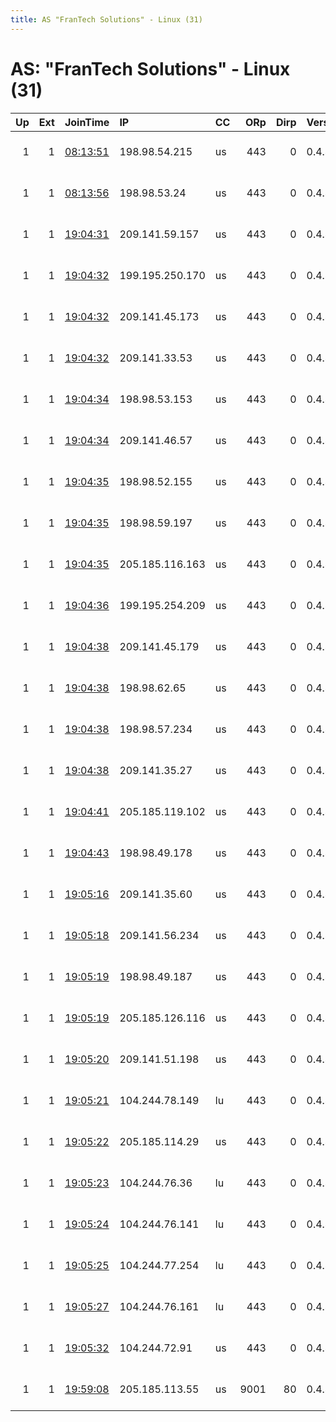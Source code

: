 ```yaml
---
title: AS "FranTech Solutions" - Linux (31)
---
```


# AS: "FranTech Solutions" - Linux (31)

|   Up |   Ext | JoinTime                                                                                            | IP              | CC   |   ORp |   Dirp | Version   | Contact                  | Nickname       |   eFamMembers |
|-----:|------:|:----------------------------------------------------------------------------------------------------|:----------------|:-----|------:|-------:|:----------|:-------------------------|:---------------|--------------:|
|    1 |     1 | [08:13:51](https://metrics.torproject.org/rs.html#details/B4E200C4B7F4171C090475D7116C5522FB2652FE) | 198.98.54.215   | us   |   443 |      0 | 0.4.4.6   | security at libreguard   | libreexit19    |            32 |
|    1 |     1 | [08:13:56](https://metrics.torproject.org/rs.html#details/47114F5A426783C0B055F9323E9C5924AFC57C3C) | 198.98.53.24    | us   |   443 |      0 | 0.4.4.6   | security at libreguard   | libreexit18    |            32 |
|    1 |     1 | [19:04:31](https://metrics.torproject.org/rs.html#details/EB9AAE7E7BA5F68B8E0F5AA10E775E090397F9A5) | 209.141.59.157  | us   |   443 |      0 | 0.4.4.6   | security at libreguard   | libreexit08    |            24 |
|    1 |     1 | [19:04:32](https://metrics.torproject.org/rs.html#details/0AF1EB66568AC44E1F19B11657FB110226AC751F) | 199.195.250.170 | us   |   443 |      0 | 0.4.4.6   | security at libreguard   | libreexit05    |            24 |
|    1 |     1 | [19:04:32](https://metrics.torproject.org/rs.html#details/8715628A258994AD5FC4C40CABD4E1FB15FAA248) | 209.141.45.173  | us   |   443 |      0 | 0.4.4.6   | security at libreguard   | libreexit04    |            24 |
|    1 |     1 | [19:04:32](https://metrics.torproject.org/rs.html#details/CF4872108C9F6EB9E485B79AB35D1881F9698732) | 209.141.33.53   | us   |   443 |      0 | 0.4.4.6   | security at libreguard   | libreexit06    |            24 |
|    1 |     1 | [19:04:34](https://metrics.torproject.org/rs.html#details/8DE4731A733F5B14B59CAEA437AC4C52A7D2FA58) | 198.98.53.153   | us   |   443 |      0 | 0.4.4.6   | security at libreguard   | libreexit15    |            32 |
|    1 |     1 | [19:04:34](https://metrics.torproject.org/rs.html#details/D95B84D03425651811E726485371A3080FAAE5FD) | 209.141.46.57   | us   |   443 |      0 | 0.4.4.6   | security at libreguard   | libreexit07    |            24 |
|    1 |     1 | [19:04:35](https://metrics.torproject.org/rs.html#details/30A71EB5689269492E4FDF6A9E5EB3ED854D9202) | 198.98.52.155   | us   |   443 |      0 | 0.4.4.6   | security at libreguard   | libreexit12    |            29 |
|    1 |     1 | [19:04:35](https://metrics.torproject.org/rs.html#details/B84F8B424B46CEAF6DC28EDC2422E2262E17B850) | 198.98.59.197   | us   |   443 |      0 | 0.4.4.6   | security at libreguard   | libreexit03    |            24 |
|    1 |     1 | [19:04:35](https://metrics.torproject.org/rs.html#details/EA6F96C5F2C0F5FB595156D35B6D88076C5C6F45) | 205.185.116.163 | us   |   443 |      0 | 0.4.4.6   | security at libreguard   | libreexit20    |            33 |
|    1 |     1 | [19:04:36](https://metrics.torproject.org/rs.html#details/CE5C3255F7660D3C1014B495244109523F944CA0) | 199.195.254.209 | us   |   443 |      0 | 0.4.4.6   | security at libreguard   | libreexit17    |            33 |
|    1 |     1 | [19:04:38](https://metrics.torproject.org/rs.html#details/3833AF6D5C7CEE2483559DF9AA8601386414F093) | 209.141.45.179  | us   |   443 |      0 | 0.4.4.6   | security at libreguard   | libreexit11    |            29 |
|    1 |     1 | [19:04:38](https://metrics.torproject.org/rs.html#details/50EC07B7F9EB480CECFAA4F7737199A13A1359C3) | 198.98.62.65    | us   |   443 |      0 | 0.4.4.6   | security at libreguard   | libreexit16    |            33 |
|    1 |     1 | [19:04:38](https://metrics.torproject.org/rs.html#details/6CAA6DC48224F62C6F8598B09E93FF5ACA232AB3) | 198.98.57.234   | us   |   443 |      0 | 0.4.4.6   | security at libreguard   | libreexit13    |            32 |
|    1 |     1 | [19:04:38](https://metrics.torproject.org/rs.html#details/B05026799A64ED09A2EFEBAD3E18ACF36AB015AB) | 209.141.35.27   | us   |   443 |      0 | 0.4.4.6   | security at libreguard   | libreexit10    |            29 |
|    1 |     1 | [19:04:41](https://metrics.torproject.org/rs.html#details/E9C86DCFA13D2C4B5700DBD1891DB959C2BE6BE6) | 205.185.119.102 | us   |   443 |      0 | 0.4.4.6   | security at libreguard   | libreexit09    |            29 |
|    1 |     1 | [19:04:43](https://metrics.torproject.org/rs.html#details/1E9496013A724C4C807BED25F5FB4D192D53D52C) | 198.98.49.178   | us   |   443 |      0 | 0.4.4.6   | security at libreguard   | libreexit14    |            29 |
|    1 |     1 | [19:05:16](https://metrics.torproject.org/rs.html#details/FE3FEE87A90FE75E556C3BD2D1364626C940FDDE) | 209.141.35.60   | us   |   443 |      0 | 0.4.4.6   | security at libreguard   | libreexit23    |            33 |
|    1 |     1 | [19:05:18](https://metrics.torproject.org/rs.html#details/2F9F4895B9C5BCBADAC0FB40B49D8FA1CF01AF95) | 209.141.56.234  | us   |   443 |      0 | 0.4.4.6   | security at libreguard   | libreexit26    |            33 |
|    1 |     1 | [19:05:19](https://metrics.torproject.org/rs.html#details/2B42A42B8014B72718360456F6AC01FD2A0822D3) | 198.98.49.187   | us   |   443 |      0 | 0.4.4.6   | security at libreguard   | libreexit22    |            32 |
|    1 |     1 | [19:05:19](https://metrics.torproject.org/rs.html#details/C8FAAB54A059F78B3655C42C76C5EEEB0E06F232) | 205.185.126.116 | us   |   443 |      0 | 0.4.4.6   | security at libreguard   | libreexit25    |            33 |
|    1 |     1 | [19:05:20](https://metrics.torproject.org/rs.html#details/D150363858E29129F82AE05E6BDA1452DE3AD037) | 209.141.51.198  | us   |   443 |      0 | 0.4.4.6   | security at libreguard   | libreexit24    |            33 |
|    1 |     1 | [19:05:21](https://metrics.torproject.org/rs.html#details/C57A893F789D28FFFC454EF02938D3F0C379D5A5) | 104.244.78.149  | lu   |   443 |      0 | 0.4.4.6   | security at libreguard   | libreexit30    |            27 |
|    1 |     1 | [19:05:22](https://metrics.torproject.org/rs.html#details/6D053505AD17B14DB2ACF3936B48CC690F576C72) | 205.185.114.29  | us   |   443 |      0 | 0.4.4.6   | security at libreguard   | libreexit21    |            33 |
|    1 |     1 | [19:05:23](https://metrics.torproject.org/rs.html#details/F21442574EEEF0129ADCCF2A28880EC7F310EE6A) | 104.244.76.36   | lu   |   443 |      0 | 0.4.4.6   | security at libreguard   | libreexit28    |            27 |
|    1 |     1 | [19:05:24](https://metrics.torproject.org/rs.html#details/96DB17510D9C496BD68595E926A0C712DD1FE903) | 104.244.76.141  | lu   |   443 |      0 | 0.4.4.6   | security at libreguard   | libreexit31    |            27 |
|    1 |     1 | [19:05:25](https://metrics.torproject.org/rs.html#details/4030FFDDC8EEB953980A43E5F33344D4C52DC892) | 104.244.77.254  | lu   |   443 |      0 | 0.4.4.6   | security at libreguard   | libreexit32    |            27 |
|    1 |     1 | [19:05:27](https://metrics.torproject.org/rs.html#details/6C838B200839063EC51BBD49AD750843681A5238) | 104.244.76.161  | lu   |   443 |      0 | 0.4.4.6   | security at libreguard   | libreexit35    |            17 |
|    1 |     1 | [19:05:32](https://metrics.torproject.org/rs.html#details/C78CDF354124CB3D37367E8365421DD1D3EC52F2) | 104.244.72.91   | us   |   443 |      0 | 0.4.4.6   | security at libreguard   | libreexit33    |            22 |
|    1 |     1 | [19:59:08](https://metrics.torproject.org/rs.html#details/E73DC6D488DAD4A1EEE642EFD6DD63D12615D9A2) | 205.185.113.55  | us   |  9001 |     80 | 0.4.4.6   | sieg at heil dot kkk tor | whitepower1488 |             1 |
